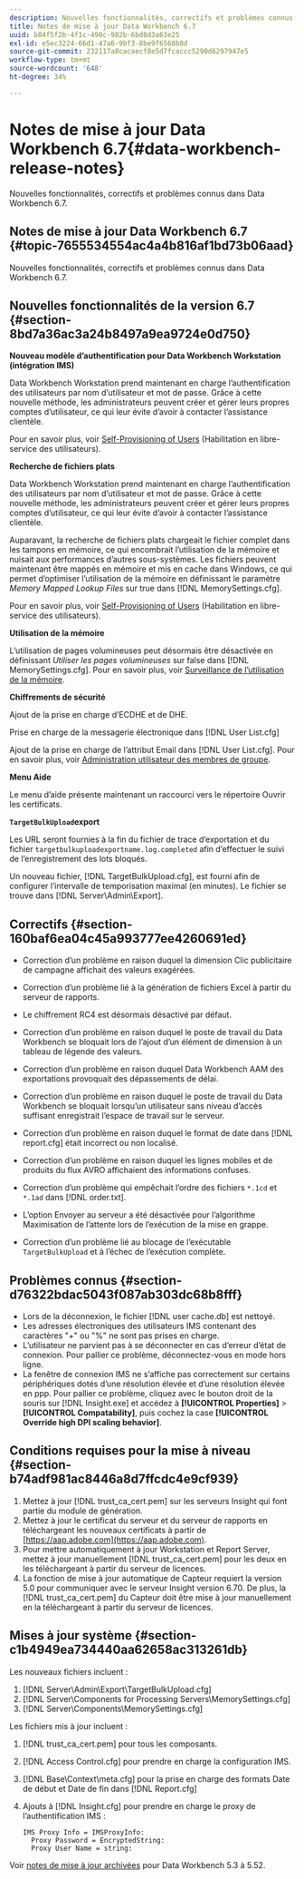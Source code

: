 ```yaml
---
description: Nouvelles fonctionnalités, correctifs et problèmes connus dans Data Workbench 6.7.
title: Notes de mise à jour Data Workbench 6.7
uuid: b84f5f2b-4f1c-490c-982b-6bd8d3a63e25
exl-id: e5ec3224-66d1-47a6-9bf3-8be9f6568b8d
source-git-commit: 232117a8cacaecf8e5d7fcaccc5290d6297947e5
workflow-type: tm+mt
source-wordcount: '648'
ht-degree: 34%

---
```


# Notes de mise à jour Data Workbench 6.7{#data-workbench-release-notes}

Nouvelles fonctionnalités, correctifs et problèmes connus dans Data Workbench 6.7.

## Notes de mise à jour Data Workbench 6.7 {#topic-7655534554ac4a4b816af1bd73b06aad}

Nouvelles fonctionnalités, correctifs et problèmes connus dans Data Workbench 6.7.

## Nouvelles fonctionnalités de la version 6.7 {#section-8bd7a36ac3a24b8497a9ea9724e0d750}

**Nouveau modèle d’authentification pour Data Workbench Workstation (intégration IMS)**

Data Workbench Workstation prend maintenant en charge l’authentification des utilisateurs par nom d’utilisateur et mot de passe. Grâce à cette nouvelle méthode, les administrateurs peuvent créer et gérer leurs propres comptes d’utilisateur, ce qui leur évite d’avoir à contacter l’assistance clientèle.

Pour en savoir plus, voir [Self-Provisioning of Users](https://experienceleague.adobe.com/docs/data-workbench/using/client/c-self-provisioning-users.html) (Habilitation en libre-service des utilisateurs).

**Recherche de fichiers plats**

Data Workbench Workstation prend maintenant en charge l’authentification des utilisateurs par nom d’utilisateur et mot de passe. Grâce à cette nouvelle méthode, les administrateurs peuvent créer et gérer leurs propres comptes d’utilisateur, ce qui leur évite d’avoir à contacter l’assistance clientèle.

Auparavant, la recherche de fichiers plats chargeait le fichier complet dans les tampons en mémoire, ce qui encombrait l’utilisation de la mémoire et nuisait aux performances d’autres sous-systèmes. Les fichiers peuvent maintenant être mappés en mémoire et mis en cache dans Windows, ce qui permet d’optimiser l’utilisation de la mémoire en définissant le paramètre *Memory Mapped Lookup Files* sur true dans [!DNL MemorySettings.cfg].

Pour en savoir plus, voir [Self-Provisioning of Users](https://experienceleague.adobe.com/docs/data-workbench/using/client/c-self-provisioning-users.html) (Habilitation en libre-service des utilisateurs).

**Utilisation de la mémoire**

L’utilisation de pages volumineuses peut désormais être désactivée en définissant *Utiliser les pages volumineuses* sur false dans [!DNL MemorySettings.cfg]. Pour en savoir plus, voir [Surveillance de l’utilisation de la mémoire](https://experienceleague.adobe.com/docs/data-workbench/using/server-admin-install/admin-dwb-server/t-mntr-mry-usg.html).

**Chiffrements de sécurité**

Ajout de la prise en charge d’ECDHE et de DHE.

Prise en charge de la messagerie électronique dans [!DNL User List.cfg]

Ajout de la prise en charge de l’attribut Email dans [!DNL User List.cfg]. Pour en savoir plus, voir [Administration utilisateur des membres de groupe](https://docs.adobe.com/help/en/data-workbench/using/server-admin-install/admin-dwb-server/access-control/dwb-self-admin-member-access.html).

**Menu Aide**

Le menu d’aide présente maintenant un raccourci vers le répertoire Ouvrir les certificats.

**`TargetBulkUpload`export**

Les URL seront fournies à la fin du fichier de trace d’exportation et du fichier `targetbulkuploadexportname.log.completed` afin d’effectuer le suivi de l’enregistrement des lots bloqués.

Un nouveau fichier, [!DNL TargetBulkUpload.cfg], est fourni afin de configurer l’intervalle de temporisation maximal (en minutes). Le fichier se trouve dans  [!DNL Server\Admin\Export\].

## Correctifs {#section-160baf6ea04c45a993777ee4260691ed}

* Correction d’un problème en raison duquel la dimension Clic publicitaire de campagne affichait des valeurs exagérées.
* Correction d’un problème lié à la génération de fichiers Excel à partir du serveur de rapports.
* Le chiffrement RC4 est désormais désactivé par défaut.
* Correction d’un problème en raison duquel le poste de travail du Data Workbench se bloquait lors de l’ajout d’un élément de dimension à un tableau de légende des valeurs.
* Correction d’un problème en raison duquel Data Workbench AAM des exportations provoquait des dépassements de délai.
* Correction d’un problème en raison duquel le poste de travail du Data Workbench se bloquait lorsqu’un utilisateur sans niveau d’accès suffisant enregistrait l’espace de travail sur le serveur.
* Correction d’un problème en raison duquel le format de date dans [!DNL report.cfg] était incorrect ou non localisé.
* Correction d’un problème en raison duquel les lignes mobiles et de produits du flux AVRO affichaient des informations confuses.
* Correction d’un problème qui empêchait l’ordre des fichiers `*.1cd` et `*.1ad` dans [!DNL order.txt].

* L’option Envoyer au serveur a été désactivée pour l’algorithme Maximisation de l’attente lors de l’exécution de la mise en grappe.
* Correction d’un problème lié au blocage de l’exécutable `TargetBulkUpload` et à l’échec de l’exécution complète.

## Problèmes connus {#section-d76322bdac5043f087ab303dc68b8fff}

* Lors de la déconnexion, le fichier [!DNL user cache.db] est nettoyé.
* Les adresses électroniques des utilisateurs IMS contenant des caractères &quot;+&quot; ou &quot;%&quot; ne sont pas prises en charge.
* L’utilisateur ne parvient pas à se déconnecter en cas d’erreur d’état de connexion. Pour pallier ce problème, déconnectez-vous en mode hors ligne.
* La fenêtre de connexion IMS ne s’affiche pas correctement sur certains périphériques dotés d’une résolution élevée et d’une résolution élevée en ppp. Pour pallier ce problème, cliquez avec le bouton droit de la souris sur [!DNL Insight.exe] et accédez à **[!UICONTROL Properties]** > **[!UICONTROL Compatability]**, puis cochez la case **[!UICONTROL Override high DPI scaling behavior]**.

## Conditions requises pour la mise à niveau {#section-b74adf981ac8446a8d7ffcdc4e9cf939}

1. Mettez à jour [!DNL trust_ca_cert.pem] sur les serveurs Insight qui font partie du module de génération.
1. Mettez à jour le certificat du serveur et du serveur de rapports en téléchargeant les nouveaux certificats à partir de [https://aap.adobe.com](https://aap.adobe.com).
1. Pour mettre automatiquement à jour Workstation et Report Server, mettez à jour manuellement [!DNL trust_ca_cert.pem] pour les deux en les téléchargeant à partir du serveur de licences.
1. La fonction de mise à jour automatique de Capteur requiert la version 5.0 pour communiquer avec le serveur Insight version 6.70. De plus, la [!DNL trust_ca_cert.pem] du Capteur doit être mise à jour manuellement en la téléchargeant à partir du serveur de licences.

## Mises à jour système {#section-c1b4949ea734440aa62658ac313261db}

Les nouveaux fichiers incluent :

1. [!DNL Server\Admin\Export\TargetBulkUpload.cfg]
1. [!DNL Server\Components for Processing Servers\MemorySettings.cfg]
1. [!DNL Server\Components\MemorySettings.cfg]

Les fichiers mis à jour incluent :

1. [!DNL trust_ca_cert.pem] pour tous les composants.
1. [!DNL Access Control.cfg] pour prendre en charge la configuration IMS.
1. [!DNL Base\Context\meta.cfg] pour la prise en charge des formats Date de début et Date de fin dans  [!DNL Report.cfg]

1. Ajouts à [!DNL Insight.cfg] pour prendre en charge le proxy de l’authentification IMS :

   ```
   IMS Proxy Info = IMSProxyInfo: 
     Proxy Password = EncryptedString:
     Proxy User Name = string:
   ```

Voir [notes de mise à jour archivées](https://experienceleague.adobe.com/docs/data-workbench/using/release-notes/release-notes.html) pour Data Workbench 5.3 à 5.52.
